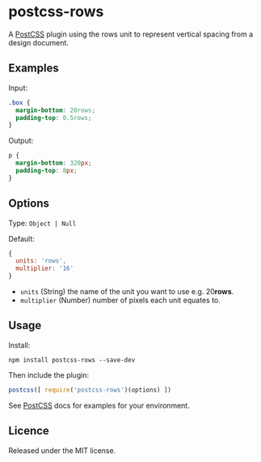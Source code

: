# postcss-rows
[PostCSS]: https://github.com/postcss/postcss

A [PostCSS] plugin using the rows unit to represent vertical spacing from a design document.

## Examples

Input:
```css
.box {
  margin-bottom: 20rows;
  padding-top: 0.5rows;
}
```

Output:
```css
p {
  margin-bottom: 320px;
  padding-top: 8px;
}
```

## Options
Type: `Object | Null`

Default:
```js
{
  units: 'rows',
  multiplier: '16'
}
```

- `units` (String) the name of the unit you want to use e.g. 20**rows**.
- `multiplier` (Number) number of pixels each unit equates to.

## Usage
Install:
```
npm install postcss-rows --save-dev
```

Then include the plugin:
```js
postcss([ require('postcss-rows')(options) ])
```

See [PostCSS] docs for examples for your environment.

## Licence
Released under the MIT license.